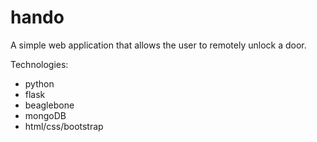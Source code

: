 hando
=====

A simple web application that allows the user to remotely unlock a door.

Technologies:
- python
- flask
- beaglebone
- mongoDB
- html/css/bootstrap
